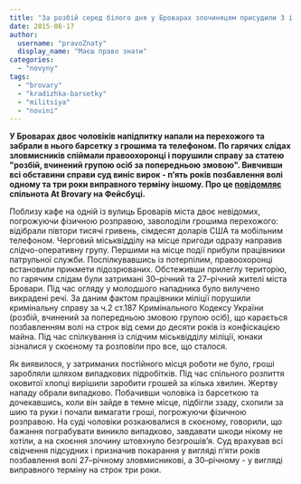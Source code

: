 ```yaml
---
title: "За розбій серед білого дня у Броварах злочиняцям присудили 3 і 5 років"
date: 2015-06-17
author: 
  username: "pravoZnaty"
  display_name: "Маєш право знати"
categories: 
  - "novyny"
tags: 
  - "brovary"
  - "kradizhka-barsetky"
  - "militsiya"
  - "novini"
---
```


**У Броварах двоє чоловіків напідпитку напали на перехожого та забрали в нього барсетку з грошима та телефоном. По гарячих слідах зловмисників спіймали правоохоронці і порушили справу за статею "розбій, вчинений групою осіб за попередньою змовою". Вивчивши всі обставини справи суд виніс вирок - п’ять років позбавлення волі одному та три роки виправного терміну іншому. Про це [повідомляє](https://www.facebook.com/photo.php?fbid=1455135608135732&set=a.1377080602607900.1073741829.100009179194249&type=1&theater) спільнота At Brovary на Фейсбуці.**

Поблизу кафе на одній із вулиць Броварів міста двоє невідомих, погрожуючи фізичною розправою, заволоділи грошима перехожого: відібрали півтори тисячі гривень, сімдесят доларів США та мобільним телефоном. Черговий міськвідділу на місце пригоди одразу направив слідчо-оперативну групу. Першими на місце події прибули працівники патрульної служби. Поспілкувавшись із потерпілим, правоохоронці встановили прикмети підозрюваних. Обстеживши прилеглу територію, по гарячим слідам були затримані 30–річний та 27–річний жителі міста Бровари. Під час огляду у молодшого нападника було вилучено викрадені речі. За даним фактом працівники міліції порушили кримінальну справу за ч.2 ст.187 Кримінального Кодексу України (розбій, вчинений за попередньою змовою групою осіб), що карається позбавленням волі на строк від семи до десяти років із конфіскацією майна. Під час спілкування із слідчим міськвідділу міліції, юнаки зізналися у скоєному та розповіли про все, що сталося.

Як виявилося, у затриманих постійного місця роботи не було, гроші заробляли шляхом випадкових підробітків. Під час спільного розпиття оковитої хлопці вирішили заробити грошей за кілька хвилин. Жертву нападу обрали випадково. Побачивши чоловіка із барсеткою та дочекавшись, коли він зайде в темне місце, підбігли ззаду, схопили за шию та руки і почали вимагати гроші, погрожуючи фізичною розправою. На суді чоловіки розкаювалися в скоєному, говорили, що бажання пограбувати виникло випадково, завдавати шкоди нікому не хотіли, а на скоєння злочину штовхнуло безгрошів’я. Суд врахував всі свідчення підсудних і призначив покарання у вигляді п’яти років позбавлення волі 27–річному зловмисникові, а 30–річному - у вигляді виправного терміну на строк три роки.
